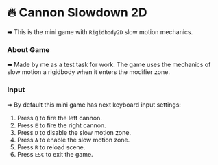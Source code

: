 # 🔥 Cannon Slowdown 2D
➡ This is the mini game with `Rigidbody2D` slow motion mechanics.

### About Game
➡ Made by me as a test task for work. The game uses the mechanics of slow motion a rigidbody when it enters the modifier zone.

### Input
➡ By default this mini game has next keyboard input settings:

1. Press `Q` to fire the left cannon.
2. Press `E` to fire the right cannon.
3. Press `D` to disable the slow motion zone.
4. Press `A` to enable the slow motion zone.
5. Press `R` to reload scene.
6. Press `ESC` to exit the game.
